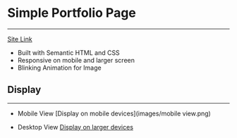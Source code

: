 # Simple Portfolio Page
---
[Site Link]()
- Built with Semantic HTML and CSS
- Responsive on mobile and larger screen
- Blinking Animation for Image
## Display
---
- Mobile View
[Display on mobile devices](images/mobile view.png)


- Desktop View
[Display on larger devices]()
